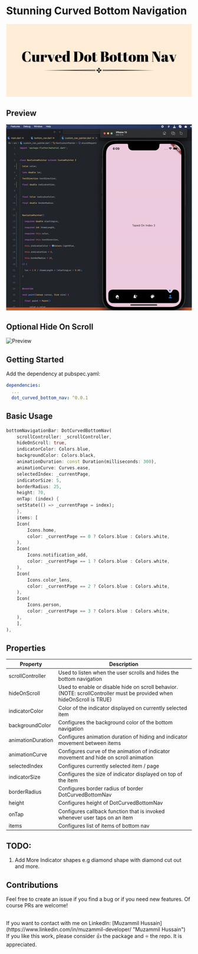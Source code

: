 # Stunning Curved Bottom Navigation

![Title Image](https://raw.githubusercontent.com/Muzammil-Bit/dot_curved_bottom_nav/master/docs/Curved%20Dot%20Bottom%20Nav.png)

## Preview
![Preview](https://raw.githubusercontent.com/Muzammil-Bit/dot_curved_bottom_nav/master/docs/showcase.gif)

## Optional Hide On Scroll
![Preview](https://github.com/Muzammil-Bit/dot_curved_bottom_nav/blob/master/docs/hide-on-scroll-showcase.gif?raw=true)

## Getting Started

Add the dependency at pubspec.yaml:

```yaml
dependencies:
  ...
  dot_curved_bottom_nav: ^0.0.1
```

## Basic Usage

```dart
bottomNavigationBar: DotCurvedBottomNav(
    scrollController: _scrollController,
    hideOnScroll: true,
    indicatorColor: Colors.blue,
    backgroundColor: Colors.black,
    animationDuration: const Duration(milliseconds: 300),
    animationCurve: Curves.ease,
    selectedIndex: _currentPage,
    indicatorSize: 5,
    borderRadius: 25,
    height: 70,
    onTap: (index) {
    setState(() => _currentPage = index);
    },
    items: [
    Icon(
        Icons.home,
        color: _currentPage == 0 ? Colors.blue : Colors.white,
    ),
    Icon(
        Icons.notification_add,
        color: _currentPage == 1 ? Colors.blue : Colors.white,
    ),
    Icon(
        Icons.color_lens,
        color: _currentPage == 2 ? Colors.blue : Colors.white,
    ),
    Icon(
        Icons.person,
        color: _currentPage == 3 ? Colors.blue : Colors.white,
    ),
    ],
),
```

## Properties
|  Property | Description  |
| ------------ | ------------ |
| scrollController  | Used to listen when the user scrolls and hides the bottom navigation  |
| hideOnScroll  | Used to enable or disable hide on scroll behavior. (NOTE: scrollController must be provided when hideOnScroll is TRUE)  |
| indicatorColor  | Color of the indicator displayed on currently selected item  |
| backgroundColor  | Configures the background color of the bottom navigation  |
|  animationDuration | Configures animation duration of hiding and indicator movement between items  |
| animationCurve  | Configures curve of the animation of indicator movement and hide on scroll animation  |
| selectedIndex | Configures currently selected item / page  |
|  indicatorSize | Configures the size of indicator displayed on top of the item  |
| borderRadius  |  Configures border radius of border DotCurvedBottomNav |
| height  |  Configures height of DotCurvedBottomNav |
|  onTap | Configures callback function that is invoked whenever user taps on an item  |
| items  | Configures list of items of bottom nav  |


## TODO:
 1. Add More Indicator shapes e.g diamond shape with diamond cut out and more.

## Contributions
Feel free to create an issue if you find a bug or if you need new features. Of course PRs are welcome!

<br>
If you want to contact with me on LinkedIn: [Muzammil Hussain](https://www.linkedin.com/in/muzammil-developer/ "Muzammil Hussain")

<br>
If you like this work, please consider 👍 the package and ⭐ the repo. It is appreciated.


